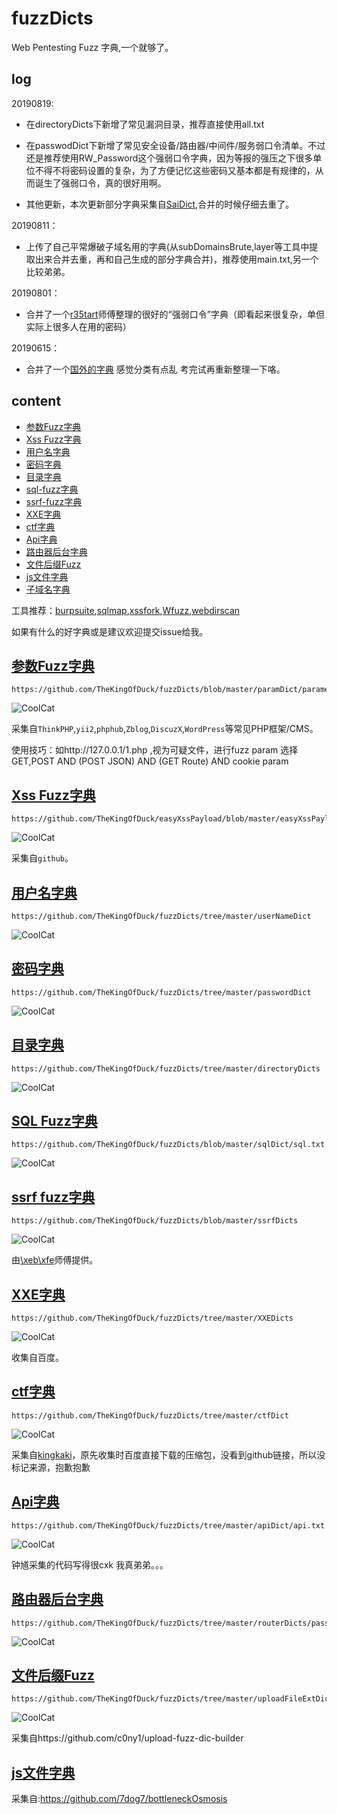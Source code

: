 # fuzzDicts
Web Pentesting Fuzz 字典,一个就够了。


## log 

20190819:

* 在directoryDicts下新增了常见漏洞目录，推荐直接使用all.txt

* 在passwodDict下新增了常见安全设备/路由器/中间件/服务弱口令清单。不过还是推荐使用RW_Password这个强弱口令字典，因为等报的强压之下很多单位不得不将密码设置的复杂，为了方便记忆这些密码又基本都是有规律的，从而诞生了强弱口令，真的很好用啊。
* 其他更新，本次更新部分字典采集自[SaiDict](https://github.com/Stardustsky/SaiDict),合并的时候仔细去重了。

20190811：

* 上传了自己平常爆破子域名用的字典(从subDomainsBrute,layer等工具中提取出来合并去重，再和自己生成的部分字典合并)，推荐使用main.txt,另一个比较弟弟。

20190801：

* 合并了一个[r35tart](https://github.com/r35tart/RW_Password)师傅整理的很好的“强弱口令”字典（即看起来很复杂，单但实际上很多人在用的密码）

20190615：

* 合并了一个[国外的字典](https://github.com/emadshanab/WordLists-20111129) 感觉分类有点乱 考完试再重新整理一下咯。

## content

* [参数Fuzz字典](#参数fuzz字典)
* [Xss Fuzz字典](#xss-fuzz字典)
* [用户名字典](#用户名字典)
* [密码字典](#密码字典)
* [目录字典](#目录字典)
* [sql-fuzz字典](#sql-fuzz字典)
* [ssrf-fuzz字典](#ssrf-fuzz字典)
* [XXE字典](#XXE字典)
* [ctf字典](#ctf字典)
* [Api字典](#Api字典)
* [路由器后台字典](#路由器后台字典)
* [文件后缀Fuzz](#文件后缀Fuzz)
* [js文件字典](#js文件字典)
* [子域名字典](https://github.com/TheKingOfDuck/fuzzDicts/tree/master/subdomainDicts)



工具推荐：[burpsuite](https://portswigger.net/burp/),[sqlmap](https://github.com/sqlmapproject/sqlmap),[xssfork](https://github.com/bsmali4/xssfork),[Wfuzz](https://github.com/xmendez/wfuzz/),[webdirscan](https://github.com/TuuuNya/webdirscan)

如果有什么的好字典或是建议欢迎提交issue给我。


## [参数Fuzz字典](https://github.com/TheKingOfDuck/fuzzDicts/blob/master/paramDict)

```
https://github.com/TheKingOfDuck/fuzzDicts/blob/master/paramDict/parameter.txt
```

![CoolCat](https://github.com/TheKingOfDuck/fuzzDicts/blob/master/images/parameter.jpg)



采集自`ThinkPHP`,`yii2`,`phphub`,`Zblog`,`DiscuzX`,`WordPress`等常见PHP框架/CMS。

使用技巧：如http://127.0.0.1/1.php ,视为可疑文件，进行fuzz param 选择GET,POST AND (POST JSON) AND (GET Route) AND cookie param


## [Xss Fuzz字典](https://github.com/TheKingOfDuck/easyXssPayload/blob/master/easyXssPayload.txt)

```
https://github.com/TheKingOfDuck/easyXssPayload/blob/master/easyXssPayload.txt
```

![CoolCat](https://github.com/TheKingOfDuck/fuzzDicts/blob/master/images/xss.jpg)

采集自`github`。

## [用户名字典](https://github.com/TheKingOfDuck/fuzzDicts/tree/master/userNameDict)

```
https://github.com/TheKingOfDuck/fuzzDicts/tree/master/userNameDict
```

![CoolCat](https://github.com/TheKingOfDuck/fuzzDicts/blob/master/images/username.jpg)


## [密码字典](https://github.com/TheKingOfDuck/fuzzDicts/tree/master/passwordDict)

```
https://github.com/TheKingOfDuck/fuzzDicts/tree/master/passwordDict
```

![CoolCat](https://github.com/TheKingOfDuck/fuzzDicts/blob/master/images/password.jpg)

## [目录字典](https://github.com/TheKingOfDuck/fuzzDicts/tree/master/directoryDicts)

```
https://github.com/TheKingOfDuck/fuzzDicts/tree/master/directoryDicts
```

![CoolCat](https://github.com/TheKingOfDuck/fuzzDicts/blob/master/images/directory.jpg)


## [SQL Fuzz字典](https://github.com/TheKingOfDuck/fuzzDicts/blob/master/sqlDict/sql.txt)

```
https://github.com/TheKingOfDuck/fuzzDicts/blob/master/sqlDict/sql.txt
```

![CoolCat](https://github.com/TheKingOfDuck/fuzzDicts/blob/master/images/sql.jpg)


## [ssrf fuzz字典](https://github.com/TheKingOfDuck/fuzzDicts/blob/master/ssrfDicts)

```
https://github.com/TheKingOfDuck/fuzzDicts/blob/master/ssrfDicts
```

![CoolCat](https://github.com/TheKingOfDuck/fuzzDicts/blob/master/images/ssrf.jpg)

由[\xeb\xfe](https://github.com/doge-dog)师傅提供。

## [XXE字典](https://github.com/TheKingOfDuck/fuzzDicts/tree/master/XXEDicts)

```
https://github.com/TheKingOfDuck/fuzzDicts/tree/master/XXEDicts
```

![CoolCat](https://github.com/TheKingOfDuck/fuzzDicts/blob/master/images/xxe.jpg)

收集自百度。

## [ctf字典](https://github.com/TheKingOfDuck/fuzzDicts/tree/master/ctfDict)

```
https://github.com/TheKingOfDuck/fuzzDicts/tree/master/ctfDict
```

![CoolCat](https://github.com/TheKingOfDuck/fuzzDicts/blob/master/ctfDict/ctf-wscan/1.gif)

采集自[kingkaki](https://github.com/kingkaki/ctf-wscan)，原先收集时百度直接下载的压缩包，没看到github链接，所以没标记来源，抱歉抱歉

## [Api字典](https://github.com/TheKingOfDuck/fuzzDicts/tree/master/apiDict)

```
https://github.com/TheKingOfDuck/fuzzDicts/tree/master/apiDict/api.txt
```

![CoolCat](https://github.com/TheKingOfDuck/fuzzDicts/blob/master/images/api.jpg)

钟馗采集的代码写得很cxk 我真弟弟。。。

## [路由器后台字典](https://github.com/TheKingOfDuck/fuzzDicts/tree/master/routerDicts)

```
https://github.com/TheKingOfDuck/fuzzDicts/tree/master/routerDicts/pass.txt
```

![CoolCat](https://github.com/TheKingOfDuck/fuzzDicts/blob/master/images/router.jpg)

## [文件后缀Fuzz](https://github.com/TheKingOfDuck/fuzzDicts/tree/master/uploadFileExtDicts)

```
https://github.com/TheKingOfDuck/fuzzDicts/tree/master/uploadFileExtDicts
```

![CoolCat](https://github.com/TheKingOfDuck/fuzzDicts/blob/master/images/fileExt.png)

采集自https://github.com/c0ny1/upload-fuzz-dic-builder


## [js文件字典](https://github.com/TheKingOfDuck/fuzzDicts/tree/master/js)

采集自:https://github.com/7dog7/bottleneckOsmosis




